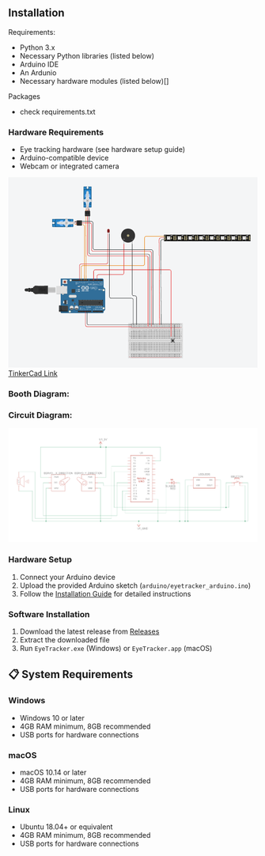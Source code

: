 ## Installation

Requirements:
- Python 3.x
- Necessary Python libraries (listed below)
- Arduino IDE
- An Ardunio
- Necessary hardware modules (listed below)[]

Packages
- check requirements.txt

### Hardware Requirements
- Eye tracking hardware (see hardware setup guide)
- Arduino-compatible device
- Webcam or integrated camera

![TinkerCad](../assets/hardware.png)
[TinkerCad Link](https://www.tinkercad.com/things/hbdBevcn4zu-eyetracker-?sharecode=pFWRcWMHXZaVKUqXxHB7ckLPEXDNkKYSklO1osI9qO0)

### Booth Diagram:

### Circuit Diagram:
![Circuit Diagram](../assets/circuit_diag.png)

### Hardware Setup
1. Connect your Arduino device
2. Upload the provided Arduino sketch (`arduino/eyetracker_arduino.ino`)
3. Follow the [Installation Guide](docs/installation.md) for detailed instructions

### Software Installation
1. Download the latest release from [Releases](https://github.com/dionyichia/EyeTracker/releases)
2. Extract the downloaded file
3. Run `EyeTracker.exe` (Windows) or `EyeTracker.app` (macOS)

## 📋 System Requirements

### Windows
- Windows 10 or later
- 4GB RAM minimum, 8GB recommended
- USB ports for hardware connections

### macOS
- macOS 10.14 or later
- 4GB RAM minimum, 8GB recommended
- USB ports for hardware connections

### Linux
- Ubuntu 18.04+ or equivalent
- 4GB RAM minimum, 8GB recommended
- USB ports for hardware connections
